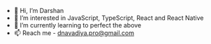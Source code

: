 - 👋 Hi, I’m Darshan
- 👀 I’m interested in JavaScript, TypeScript, React and React Native
- 🌱 I’m currently learning to perfect the above
- 📫 Reach me - dnavadiya.pro@gmail.com

<!---
DarshanNDK/DarshanNDK is a ✨ special ✨ repository because its `README.md` (this file) appears on your GitHub profile.
You can click the Preview link to take a look at your changes.
--->
